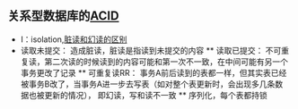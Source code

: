 ## 关系型数据库的[ACID](https://blog.csdn.net/mccand1234/article/details/52039334)
* I：isolation,[脏读和幻读的区别](https://www.zhihu.com/question/47007926)
* 读取未提交： 造成脏读，脏读是指读到未提交的内容
** 读取已提交： 不可重复读，第二次读的时候读到的内容可能和第一次不一致，在中间可能有另一个事务更改了记录
** 可重复读RR： 事务A前后读到的表都一样，但其实表已经被事务B改了，当事务A进一步去写表（如对整个表更新时，会出现多几条数据也被更新的情况），
    即幻读，写和读不一致
** 序列化，每个表都持锁
